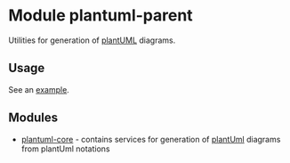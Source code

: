 # Module plantuml-parent
Utilities for generation of [plantUML](http://plantuml.com) diagrams.

## Usage
See an [example](plantuml-core/README.md).

## Modules

* [plantuml-core](plantuml-core/README.md) - contains services for generation of [plantUml](http://plantuml.com) diagrams
from plantUml notations
